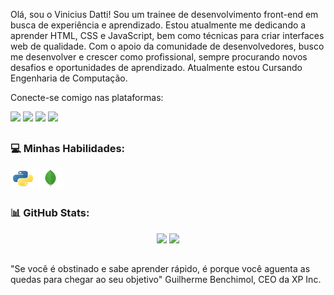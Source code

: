 <p>
  Olá, sou o Vinicius Datti!
  Sou um trainee de desenvolvimento front-end em busca de experiência e aprendizado. Estou atualmente me dedicando a aprender HTML, CSS e JavaScript, bem como técnicas para criar interfaces web de qualidade. Com o apoio da comunidade de desenvolvedores, busco me desenvolver e crescer como profissional, sempre procurando novos desafios e oportunidades de aprendizado.
  Atualmente estou Cursando Engenharia de Computação.
</p>
<p>Conecte-se comigo nas plataformas:</p>
  <a href="https://id-card-theta.vercel.app/"><img src="https://img.shields.io/badge/Web Site-21759B?style=for-the-badge&logo=Wordpress&logoColor=white"></a>
  <a href="><img src="https://img.shields.io/badge/EMail-D14836?style=for-the-badge&logo=gmail&logoColor=white"></a>
  <a href="https://"><img src="https://img.shields.io/badge/LinkedIn-0077B5?style=for-the-badge&logo=linkedin&logoColor=white"></a>
  <a href=""><img src="https://img.shields.io/badge/Instagram-E4405F?style=for-the-badge&logo=instagram&logoColor=white"></a>
  <a href="https://discord.gg/Rafael Drigo#3787"><img src="https://img.shields.io/badge/Discord-7289DA?style=for-the-badge&logo=discord&logoColor=white"></a>
</div>

##

<h3>💻 Minhas Habilidades:</h3>
<div style="display: inline_block">
  <img align="center" alt="Rafa-Python" height="30" width="40" src="https://raw.githubusercontent.com/devicons/devicon/master/icons/python/python-original.svg">
   <img align="center" alt="Rafa-MongoDB" height="30" width="40" src="https://raw.githubusercontent.com/devicons/devicon/master/icons/mongodb/mongodb-original.svg">
</div>
 
##
<h3>📊 GitHub Stats:</h3>
<div align="center">
  <img height="180em" src="https://github-readme-stats.vercel.app/api?username=viniciusdatti&theme=blue-green">
  <img height="180em" src="https://github-readme-stats.vercel.app/api/top-langs/?username=viniciusdatti&theme=blue-green">
</div>

##

<div>
  <p>"Se você é obstinado e sabe aprender rápido, é porque você aguenta as quedas para chegar ao seu objetivo" Guilherme Benchimol, CEO da XP Inc.</p>
</div>
